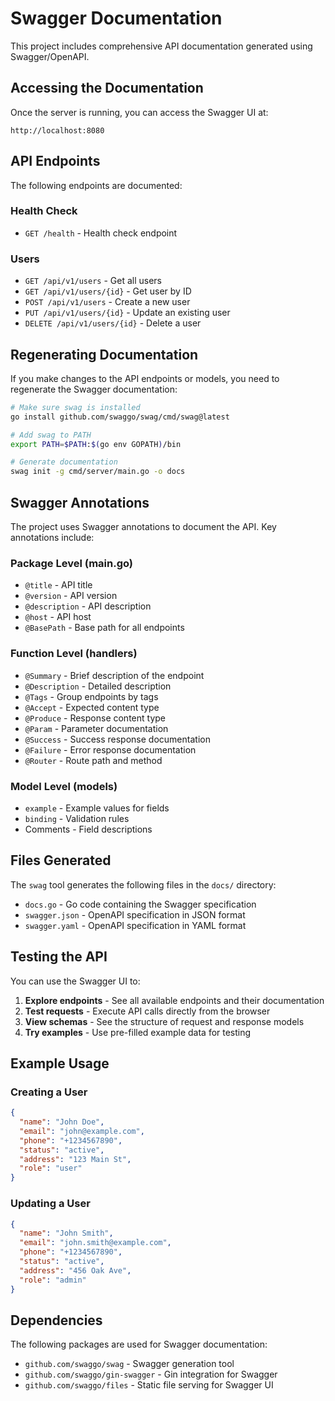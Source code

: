 # Swagger Documentation

This project includes comprehensive API documentation generated using Swagger/OpenAPI.

## Accessing the Documentation

Once the server is running, you can access the Swagger UI at:

```
http://localhost:8080
```

## API Endpoints

The following endpoints are documented:

### Health Check
- `GET /health` - Health check endpoint

### Users
- `GET /api/v1/users` - Get all users
- `GET /api/v1/users/{id}` - Get user by ID
- `POST /api/v1/users` - Create a new user
- `PUT /api/v1/users/{id}` - Update an existing user
- `DELETE /api/v1/users/{id}` - Delete a user

## Regenerating Documentation

If you make changes to the API endpoints or models, you need to regenerate the Swagger documentation:

```bash
# Make sure swag is installed
go install github.com/swaggo/swag/cmd/swag@latest

# Add swag to PATH
export PATH=$PATH:$(go env GOPATH)/bin

# Generate documentation
swag init -g cmd/server/main.go -o docs
```

## Swagger Annotations

The project uses Swagger annotations to document the API. Key annotations include:

### Package Level (main.go)
- `@title` - API title
- `@version` - API version
- `@description` - API description
- `@host` - API host
- `@BasePath` - Base path for all endpoints

### Function Level (handlers)
- `@Summary` - Brief description of the endpoint
- `@Description` - Detailed description
- `@Tags` - Group endpoints by tags
- `@Accept` - Expected content type
- `@Produce` - Response content type
- `@Param` - Parameter documentation
- `@Success` - Success response documentation
- `@Failure` - Error response documentation
- `@Router` - Route path and method

### Model Level (models)
- `example` - Example values for fields
- `binding` - Validation rules
- Comments - Field descriptions

## Files Generated

The `swag` tool generates the following files in the `docs/` directory:

- `docs.go` - Go code containing the Swagger specification
- `swagger.json` - OpenAPI specification in JSON format
- `swagger.yaml` - OpenAPI specification in YAML format

## Testing the API

You can use the Swagger UI to:

1. **Explore endpoints** - See all available endpoints and their documentation
2. **Test requests** - Execute API calls directly from the browser
3. **View schemas** - See the structure of request and response models
4. **Try examples** - Use pre-filled example data for testing

## Example Usage

### Creating a User
```json
{
  "name": "John Doe",
  "email": "john@example.com",
  "phone": "+1234567890",
  "status": "active",
  "address": "123 Main St",
  "role": "user"
}
```

### Updating a User
```json
{
  "name": "John Smith",
  "email": "john.smith@example.com",
  "phone": "+1234567890",
  "status": "active",
  "address": "456 Oak Ave",
  "role": "admin"
}
```

## Dependencies

The following packages are used for Swagger documentation:

- `github.com/swaggo/swag` - Swagger generation tool
- `github.com/swaggo/gin-swagger` - Gin integration for Swagger
- `github.com/swaggo/files` - Static file serving for Swagger UI 